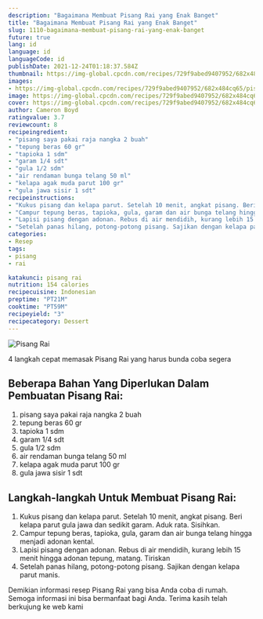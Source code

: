 ```yaml
---
description: "Bagaimana Membuat Pisang Rai yang Enak Banget"
title: "Bagaimana Membuat Pisang Rai yang Enak Banget"
slug: 1110-bagaimana-membuat-pisang-rai-yang-enak-banget
future: true
lang: id
language: id
languageCode: id
publishDate: 2021-12-24T01:18:37.584Z 
thumbnail: https://img-global.cpcdn.com/recipes/729f9abed9407952/682x484cq65/pisang-rai-foto-resep-utama.png
images:
- https://img-global.cpcdn.com/recipes/729f9abed9407952/682x484cq65/pisang-rai-foto-resep-utama.png
image: https://img-global.cpcdn.com/recipes/729f9abed9407952/682x484cq65/pisang-rai-foto-resep-utama.png
cover: https://img-global.cpcdn.com/recipes/729f9abed9407952/682x484cq65/pisang-rai-foto-resep-utama.png
author: Cameron Boyd
ratingvalue: 3.7
reviewcount: 8
recipeingredient:
- "pisang saya pakai raja nangka 2 buah"
- "tepung beras 60 gr"
- "tapioka 1 sdm"
- "garam 1/4 sdt"
- "gula 1/2 sdm"
- "air rendaman bunga telang 50 ml"
- "kelapa agak muda parut 100 gr"
- "gula jawa sisir 1 sdt"
recipeinstructions:
- "Kukus pisang dan kelapa parut. Setelah 10 menit, angkat pisang. Beri kelapa parut gula jawa dan sedikit garam. Aduk rata. Sisihkan."
- "Campur tepung beras, tapioka, gula, garam dan air bunga telang hingga menjadi adonan kental."
- "Lapisi pisang dengan adonan. Rebus di air mendidih, kurang lebih 15 menit hingga adonan tepung, matang. Tiriskan"
- "Setelah panas hilang, potong-potong pisang. Sajikan dengan kelapa parut manis."
categories:
- Resep
tags:
- pisang
- rai

katakunci: pisang rai 
nutrition: 154 calories
recipecuisine: Indonesian
preptime: "PT21M"
cooktime: "PT59M"
recipeyield: "3"
recipecategory: Dessert
---
```



![Pisang Rai](https://img-global.cpcdn.com/recipes/729f9abed9407952/682x484cq65/pisang-rai-foto-resep-utama.png)

4 langkah cepat memasak  Pisang Rai yang harus bunda coba segera

<!--inarticleads1-->

## Beberapa Bahan Yang Diperlukan Dalam Pembuatan Pisang Rai:

1. pisang saya pakai raja nangka 2 buah
1. tepung beras 60 gr
1. tapioka 1 sdm
1. garam 1/4 sdt
1. gula 1/2 sdm
1. air rendaman bunga telang 50 ml
1. kelapa agak muda parut 100 gr
1. gula jawa sisir 1 sdt



<!--inarticleads2-->

## Langkah-langkah Untuk Membuat Pisang Rai:

1. Kukus pisang dan kelapa parut. Setelah 10 menit, angkat pisang. Beri kelapa parut gula jawa dan sedikit garam. Aduk rata. Sisihkan.
1. Campur tepung beras, tapioka, gula, garam dan air bunga telang hingga menjadi adonan kental.
1. Lapisi pisang dengan adonan. Rebus di air mendidih, kurang lebih 15 menit hingga adonan tepung, matang. Tiriskan
1. Setelah panas hilang, potong-potong pisang. Sajikan dengan kelapa parut manis.




Demikian informasi  resep Pisang Rai   yang bisa Anda coba di rumah. Semoga informasi ini bisa bermanfaat bagi Anda. Terima kasih telah berkujung ke web kami
